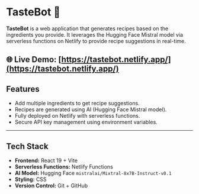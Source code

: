 # TasteBot 🍳

**TasteBot** is a web application that generates recipes based on the ingredients you provide. It leverages the Hugging Face Mistral model via serverless functions on Netlify to provide recipe suggestions in real-time.

🌐 **Live Demo:** [https://tastebot.netlify.app/](https://tastebot.netlify.app/)
---

## **Features**

- Add multiple ingredients to get recipe suggestions.
- Recipes are generated using AI (Hugging Face Mistral model).
- Fully deployed on Netlify with serverless functions.
- Secure API key management using environment variables.

---

## **Tech Stack**

- **Frontend:** React 19 + Vite
- **Serverless Functions:** Netlify Functions
- **AI Model:** Hugging Face `mistralai/Mixtral-8x7B-Instruct-v0.1`
- **Styling:** CSS
- **Version Control:** Git + GitHub

